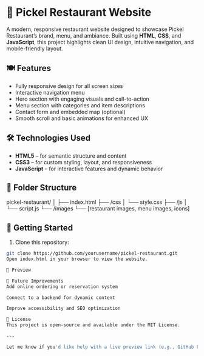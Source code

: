 # 🥒 Pickel Restaurant Website

A modern, responsive restaurant website designed to showcase Pickel Restaurant’s brand, menu, and ambiance. Built using **HTML**, **CSS**, and **JavaScript**, this project highlights clean UI design, intuitive navigation, and mobile-friendly layout.

## 🍽️ Features

- Fully responsive design for all screen sizes
- Interactive navigation menu
- Hero section with engaging visuals and call-to-action
- Menu section with categories and item descriptions
- Contact form and embedded map (optional)
- Smooth scroll and basic animations for enhanced UX

## 🛠️ Technologies Used

- **HTML5** – for semantic structure and content
- **CSS3** – for custom styling, layout, and responsiveness
- **JavaScript** – for interactive features and dynamic behavior

## 📁 Folder Structure

pickel-restaurant/
│
├── index.html
├── /css
│ └── style.css
├── /js
│ └── script.js
└── /images
└── [restaurant images, menu images, icons]


## 🚀 Getting Started

1. Clone this repository:

```bash
git clone https://github.com/yourusername/pickel-restaurant.git
Open index.html in your browser to view the website.

📸 Preview

🔧 Future Improvements
Add online ordering or reservation system

Connect to a backend for dynamic content

Improve accessibility and SEO optimization

📄 License
This project is open-source and available under the MIT License.

---

Let me know if you'd like help with a live preview link (e.g., GitHub Pages) or customizing the README for deployment.

